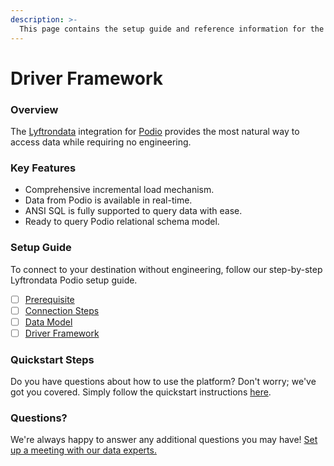 ```yaml
---
description: >-
  This page contains the setup guide and reference information for the Podio source connector.
---
```


# Driver Framework

### Overview

The [Lyftrondata](https://www.lyftrondata.com/) integration for [Podio](https://www.lyftrondata.com/integration/marketing-analytics/podio/) provides the most natural way to access data while requiring no engineering.

### Key Features

* Comprehensive incremental load mechanism.
* Data from Podio is available in real-time.&#x20;
* ANSI SQL is fully supported to query data with ease.
* Ready to query Podio relational schema model.

### Setup Guide

To connect to your destination without engineering, follow our step-by-step Lyftrondata Podio setup guide.

* [ ] [Prerequisite](../prerequisite.md)
* [ ] [Connection Steps](../connection-steps.md)
* [ ] [Data Model](../data-model/erd.md)
* [ ] [Driver Framework](../driver-framework/)

### Quickstart Steps

Do you have questions about how to use the platform? Don't worry; we've got you covered. Simply follow the quickstart instructions [here](../driver-framework/README.md).

### Questions? <a href="#questions" id="questions"></a>

We're always happy to answer any additional questions you may have! [Set up a meeting with our data experts.](https://www.lyftrondata.com/book-a-meeting/)


